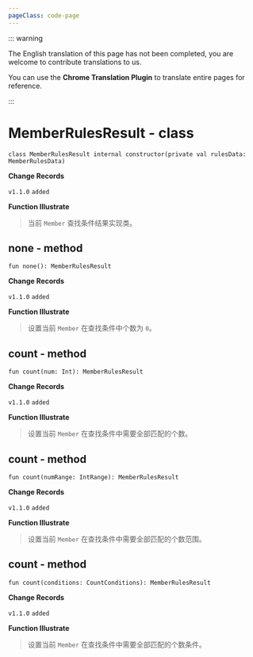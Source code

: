 ```yaml
---
pageClass: code-page
---
```


::: warning

The English translation of this page has not been completed, you are welcome to contribute translations to us.

You can use the **Chrome Translation Plugin** to translate entire pages for reference.

:::

# MemberRulesResult <span class="symbol">- class</span>

```kotlin:no-line-numbers
class MemberRulesResult internal constructor(private val rulesData: MemberRulesData)
```

**Change Records**

`v1.1.0` `added`

**Function Illustrate**

> 当前 `Member` 查找条件结果实现类。

## none <span class="symbol">- method</span>

```kotlin:no-line-numbers
fun none(): MemberRulesResult
```

**Change Records**

`v1.1.0` `added`

**Function Illustrate**

> 设置当前 `Member` 在查找条件中个数为 `0`。

## count <span class="symbol">- method</span>

```kotlin:no-line-numbers
fun count(num: Int): MemberRulesResult
```

**Change Records**

`v1.1.0` `added`

**Function Illustrate**

> 设置当前 `Member` 在查找条件中需要全部匹配的个数。

## count <span class="symbol">- method</span>

```kotlin:no-line-numbers
fun count(numRange: IntRange): MemberRulesResult
```

**Change Records**

`v1.1.0` `added`

**Function Illustrate**

> 设置当前 `Member` 在查找条件中需要全部匹配的个数范围。

## count <span class="symbol">- method</span>

```kotlin:no-line-numbers
fun count(conditions: CountConditions): MemberRulesResult
```

**Change Records**

`v1.1.0` `added`

**Function Illustrate**

> 设置当前 `Member` 在查找条件中需要全部匹配的个数条件。